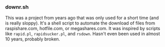 ### downr.sh

This was a project from years ago that was only used for a short time (and is really sloppy). It's a shell script to automate the download of files from raspishare.com, hotfile.com, or megashares.com. It was inspired by scripts like `rapid.pl`, `rapidsucker.pl`, and `rsdown`.  Hasn't even been used in almost 10 years, probably broken.
